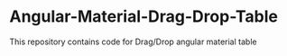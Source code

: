 # Angular-Material-Drag-Drop-Table
This repository contains code for Drag/Drop angular material table
